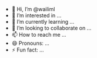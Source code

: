 - 👋 Hi, I’m @wailiml
- 👀 I’m interested in ...
- 🌱 I’m currently learning ...
- 💞️ I’m looking to collaborate on ...
- 📫 How to reach me ...
- 😄 Pronouns: ...
- ⚡ Fun fact: ...

<!---
wailiml/wailiml is a ✨ special ✨ repository because its `README.md` (this file) appears on your GitHub profile.
You can click the Preview link to take a look at your changes.
--->
